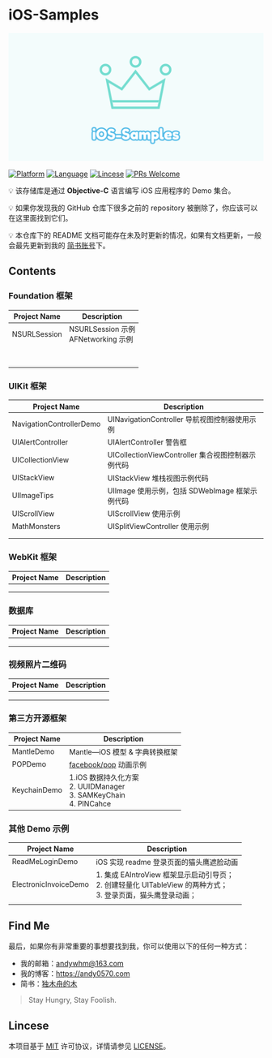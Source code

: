 # iOS-Samples

<p align="center" >
  <img src="header.png" alt="iOS-Samples" title="iOS-Samples">
</p>


[![Platform](https://img.shields.io/badge/platform-ios-lightgrey)](https://developer.apple.com/iphone/)
[![Language](https://img.shields.io/badge/language-Objective--C-informational)](https://developer.apple.com/library/archive/documentation/Cocoa/Conceptual/ProgrammingWithObjectiveC/Introduction/Introduction.html)
[![Lincese](https://img.shields.io/badge/License-MIT-informational)](https://www.apache.org/licenses/LICENSE-2.0.html)
[![PRs Welcome](https://img.shields.io/badge/PRs-welcome-brightgreen.svg?style=flat-square)](http://makeapullrequest.com)



💡 该存储库是通过 **Objective-C** 语言编写 iOS 应用程序的 Demo 集合。

💡 如果你发现我的 GitHub 仓库下很多之前的 repository 被删除了，你应该可以在这里面找到它们。

💡 本仓库下的 README 文档可能存在未及时更新的情况，如果有文档更新，一般会最先更新到我的 [简书账号](https://www.jianshu.com/u/84c5fadc7c18)下。



## Contents

### Foundation 框架

| Project Name | Description                            |
| ------------ | -------------------------------------- |
| NSURLSession | NSURLSession 示例<br>AFNetworking 示例 |
|              |                                        |
|              |                                        |
|              |                                        |
|              |                                        |
|              |                                        |
|              |                                        |
|              |                                        |
|              |                                        |



### UIKit 框架

| Project Name             | Description                                       |
| ------------------------ | ------------------------------------------------- |
| NavigationControllerDemo | UINavigationController 导航视图控制器使用示例     |
| UIAlertController        | UIAlertController 警告框                          |
| UICollectionView         | UICollectionViewController 集合视图控制器示例代码 |
| UIStackView              | UIStackView 堆栈视图示例代码                      |
| UIImageTips              | UIImage 使用示例，包括 SDWebImage 框架示例代码    |
| UIScrollView             | UIScrollView 使用示例                             |
| MathMonsters             | UISplitViewController 使用示例                    |
|                          |                                                   |
|                          |                                                   |



### WebKit 框架

| Project Name | Description |
| ------------ | ----------- |
|              |             |
|              |             |
|              |             |



### 数据库

| Project Name | Description |
| ------------ | ----------- |
|              |             |
|              |             |
|              |             |



### 视频照片二维码

| Project Name | Description |
| ------------ | ----------- |
|              |             |
|              |             |
|              |             |



### 第三方开源框架

| Project Name | Description                                                  |
| ------------ | ------------------------------------------------------------ |
| MantleDemo   | Mantle—iOS 模型 & 字典转换框架                               |
| POPDemo      | [facebook/pop](https://github.com/facebook/pop) 动画示例     |
| KeychainDemo | 1.iOS 数据持久化方案<br/>2. UUIDManager<br/>3. SAMKeyChain<br/>4. PINCahce |



### 其他 Demo 示例

| Project Name          | Description                                                  |
| --------------------- | ------------------------------------------------------------ |
| ReadMeLoginDemo       | iOS 实现 readme 登录页面的猫头鹰遮脸动画                     |
| ElectronicInvoiceDemo | 1. 集成 EAIntroView 框架显示启动引导页；<br> 2. 创建轻量化 UITableView 的两种方式；<br> 3. 登录页面，猫头鹰登录动画； |
|                       |                                                              |

## Find Me

最后，如果你有非常重要的事想要找到我，你可以使用以下的任何一种方式：

* 我的邮箱：<andywhm@163.com>
* 我的博客：<https://andy0570.com>
* 简书：[独木舟的木](https://www.jianshu.com/u/84c5fadc7c18)

> Stay Hungry, Stay Foolish.



## Lincese

本项目基于 [MIT](https://opensource.org/licenses/MIT) 许可协议，详情请参见 [LICENSE](https://github.com/Andy0570/iOS-Samples/blob/master/LICENSE)。


